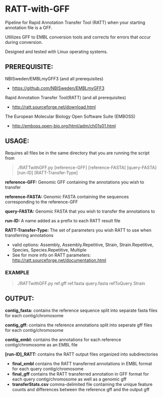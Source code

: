 # RATT-with-GFF
Pipeline for Rapid Annotation Transfer Tool (RATT) when your starting annotation file is a GFF. 

Utlilizes GFF to EMBL conversion tools and corrects for errors that occur during conversion.

Designed and tested with Linux operating systems.

## PREREQUISITE:


NBISweden/EMBLmyGFF3 (and all prerequisites)
  - https://github.com/NBISweden/EMBLmyGFF3
  
Rapid Annotation Transfer Tool(RATT) (and all prerequisites)
  - http://ratt.sourceforge.net/download.html
  
The European Molecular Biology Open Software Suite (EMBOSS)
  - http://emboss.open-bio.org/html/adm/ch01s01.html
  
## USAGE:
Requires all files be in the same directory that you are running the script from

> ./RATTwithGFF.py  [reference-GFF] [reference-FASTA] [query-FASTA] [run-ID]  [RATT-Transfer-Type]

**reference-GFF:** Genomic GFF containing the annotations you wish to transfer

**reference-FASTA:** Genomic FASTA containing the sequences corresponding to the reference-GFF

**query-FASTA:** Genomic FASTA that you wish to transfer the annotations to

**run-ID:** A name added as a prefix to each RATT result file

**RATT-Transfer-Type:** The set of parameters you wish RATT to use when transferring annotations
- valid options: Assembly, Assembly.Repetitive, Strain, Strain.Repetitive, Species, Species.Repetitive, Multiple
- See for more info on RATT parameters: http://ratt.sourceforge.net/documentation.html
  
### EXAMPLE
> ./RATTwithGFF.py ref.gff ref.fasta query.fasta refToQuery Strain

## OUTPUT:
**contig_fasta:** contains the reference sequence split into separate fasta files for each contig/chromosome

**contig_gff:** contains the reference annotations split into seperate gff files for each contig/chromosome

**contig_embl:** contains the annotations for each reference contig/chromosome as an EMBL file

**[run-ID]_RATT:** contains the RATT output files organized into subdirectories
- **final_embl** contains the RATT transferred annotations in EMBL format for each query contig/chromosome
- **final_gff** contains the RATT transferred annotation in GFF format for each query contig/chromosome as well as a genomic gff
- **transferStats.csv** comma-delimited file containing the unique feature counts and differences between the reference gff and the output gff
